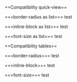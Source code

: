 ==Compatibility quick-view==

===border-radius as list===
<compatability topic="css" type="property" feature="border-radius" format="list">test</compatability>

===inline-block as list===
<compatability topic="css" type="property" feature="inline-block" format="list">test</compatability>

===font-size as list===
<compatability topic="css" type="property" feature="font-size" format="list">test</compatability>

==Compatibility tables==

===border-radius===
<compatability topic="css" type="property" feature="border-radius">test</compatability>

===inline-block===
<compatability topic="css" type="property" feature="inline-block">test</compatability>

===font-size===
<compatability topic="css" type="property" feature="font-size">test</compatability>